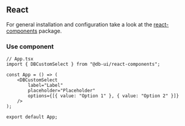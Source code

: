 ## React

For general installation and configuration take a look at the [react-components](https://www.npmjs.com/package/@db-ui/react-components) package.

### Use component

```tsx App.tsx
// App.tsx
import { DBCustomSelect } from "@db-ui/react-components";

const App = () => (
	<DBCustomSelect
		label="Label"
		placeholder="Placeholder"
		options={[{ value: "Option 1" }, { value: "Option 2" }]}
	/>
);

export default App;
```

